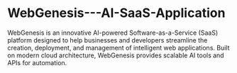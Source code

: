 # WebGenesis---AI-SaaS-Application
WebGenesis is an innovative AI-powered Software-as-a-Service (SaaS) platform designed to help businesses and developers streamline the creation, deployment, and management of intelligent web applications. Built on modern cloud architecture, WebGenesis provides scalable AI tools and APIs for automation.
